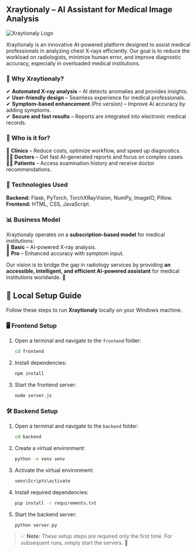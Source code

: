 ## Xraytionaly – AI Assistant for Medical Image Analysis  

![Xraytionaly Logo](xrationaly-git-image.png)

Xraytionaly is an innovative AI-powered platform designed to assist medical professionals in analyzing chest X-rays efficiently. Our goal is to reduce the workload on radiologists, minimize human error, and improve diagnostic accuracy, especially in overloaded medical institutions.  

### 🌟 Why Xraytionaly?  
✔ **Automated X-ray analysis** – AI detects anomalies and provides insights.  
✔ **User-friendly design** – Seamless experience for medical professionals.  
✔ **Symptom-based enhancement** *(Pro version)* – Improve AI accuracy by adding symptoms.  
✔ **Secure and fast results** – Reports are integrated into electronic medical records.  

### 💼 Who is it for?  
🏥 **Clinics** – Reduce costs, optimize workflow, and speed up diagnostics.  
👨‍⚕️ **Doctors** – Get fast AI-generated reports and focus on complex cases.  
🧑‍⚕️ **Patients** – Access examination history and receive doctor recommendations.  

### 🔧 Technologies Used  
**Backend:** Flask, PyTorch, TorchXRayVision, NumPy, ImageIO, Pillow.  
**Frontend:** HTML, CSS, JavaScript.  

### 📊 Business Model  
Xraytionaly operates on a **subscription-based model** for medical institutions:  
🔹 **Basic** – AI-powered X-ray analysis.  
🔹 **Pro** – Enhanced accuracy with symptom input.  

Our vision is to bridge the gap in radiology services by providing **an accessible, intelligent, and efficient AI-powered assistant** for medical institutions worldwide. 🚀  



## 🚀 Local Setup Guide  

Follow these steps to run **Xraytionaly** locally on your Windows machine.  

### 🖥 Frontend Setup  
1. Open a terminal and navigate to the `frontend` folder:  
   ```sh
   cd frontend
   ```  
2. Install dependencies:  
   ```sh
   npm install
   ```  
3. Start the frontend server:  
   ```sh
   node server.js
   ```  

### 🛠 Backend Setup  
1. Open a terminal and navigate to the `backend` folder:  
   ```sh
   cd backend
   ```  
2. Create a virtual environment:  
   ```sh
   python -m venv venv
   ```  
3. Activate the virtual environment:  
   ```sh
   venv\Scripts\activate
   ```  
4. Install required dependencies:  
   ```sh
   pip install -r requirements.txt
   ```  
5. Start the backend server:  
   ```sh
   python server.py
   ```  

> ✅ **Note:** These setup steps are required only the first time. For subsequent runs, simply start the servers. 🚀  
